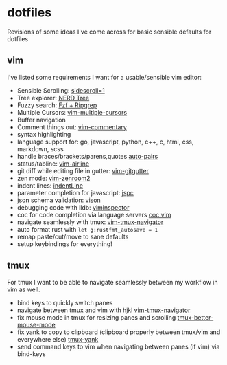 # dotfiles

Revisions of some ideas I've come across for basic sensible defaults for dotfiles

## vim

I've listed some requirements I want for a usable/sensible vim editor:

- Sensible Scrolling: [sidescroll=1](https://ddrscott.github.io/blog/2016/sidescroll/)
- Tree explorer: [NERD Tree](https://github.com/scrooloose/nerdtree)
- Fuzzy search: [Fzf + Ripgrep](https://medium.com/@crashybang/supercharge-vim-with-fzf-and-ripgrep-d4661fc853d2)
- Multiple Cursors: [vim-multiple-cursors](https://github.com/terryma/vim-multiple-cursors)
- Buffer navigation
- Comment things out: [vim-commentary](https://github.com/tpope/vim-commentary)
- syntax highlighting
- language support for: go, javascript, python, c++, c, html, css, markdown, scss
- handle braces/brackets/parens,quotes [auto-pairs](https://github.com/jiangmiao/auto-pairs)
- status/tabline: [vim-airline](https://github.com/vim-airline/vim-airline)
- git diff while editing file in gutter: [vim-gitgutter](https://github.com/airblade/vim-gitgutter)
- zen mode: [vim-zenroom2](https://github.com/amix/vim-zenroom2)
- indent lines: [indentLine](https://github.com/Yggdroot/indentLine)
- parameter completion for javascript: [jspc](https://github.com/othree/jspc.vim)
- json schema validation: [vison](https://github.com/Quramy/vison)
- debugging code with lldb: [viminspector](https://github.com/puremourning/vimspector)
- coc for code completion via language servers [coc.vim](https://github.com/neoclide/coc.nvim)
- navigate seamlessly with tmux: [vim-tmux-navigator](https://github.com/christoomey/vim-tmux-navigator)
- auto format rust with `let g:rustfmt_autosave = 1`
- remap paste/cut/move to sane defaults
- setup keybindings for everything!

## tmux

For tmux I want to be able to navigate seamlessly between my workflow in vim as well.

- bind keys to quickly switch panes
- navigate between tmux and vim with hjkl [vim-tmux-navigator](https://github.com/christoomey/vim-tmux-navigator)
- fix mouse mode in tmux for resizing panes and scrolling [tmux-better-mouse-mode](https://github.com/nhdaly/tmux-better-mouse-mode)
- fix yank to copy to clipboard (clipboard properly between tmux/vim and everywhere else) [tmux-yank](https://github.com/tmux-plugins/tmux-yank)
- send command keys to vim when navigating between panes (if vim) via bind-keys

